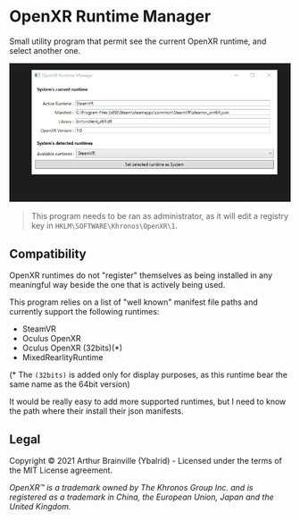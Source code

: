 # OpenXR Runtime Manager

Small utility program that permit see the current OpenXR runtime, and select another one.

![Small GIF showing the UI of this program](./ui.gif)

> This program needs to be ran as administrator, as it will edit a registry key in `HKLM\SOFTWARE\Khronos\OpenXR\1`.

## Compatibility

OpenXR runtimes do not "register" themselves as being installed in any meaningful way beside the one that is actively being used.

This program relies on a list of "well known" manifest file paths and currently support the following runtimes:

 - SteamVR
 - Oculus OpenXR
 - Oculus OpenXR (32bits)(*)
 - MixedRearlityRuntime

(* The `(32bits)` is added only for display purposes, as this runtime bear the same name as the 64bit version)

It would be really easy to add more supported runtimes, but I need to know the path where their install their json manifests.

## Legal

Copyright :copyright: 2021 Arthur Brainville (Ybalrid) - Licensed under the terms of the MIT License agreement.

*OpenXR™ is a trademark owned by The Khronos Group Inc. and is registered as a trademark in China, the European Union, Japan and the United Kingdom.*